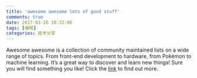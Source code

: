 ```yaml
---
title: 'awesome awesome lots of good stuff'
comments: true
date: 2017-03-26 10:32:06
tags: [编程]
categories: 技术分享
---
```


Awesome awesome is a collection of community maintained lists on a wide range of topics. From front-end development to hardware, from Pokémon to machine learning. It’s a great way to discover and learn new things! Sure you will find something you like!
Click the [link](https://github.com/sindresorhus/awesome) to find out more.

